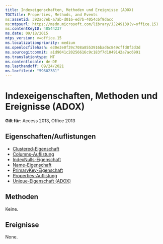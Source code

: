 ```yaml
---
title: Indexeigenschaften, Methoden und Ereignisse (ADOX)
TOCTitle: Properties, Methods, and Events
ms:assetid: 392ac7eb-a7ab-d016-ed7b-4054c6f9dacc
ms:mtpsurl: https://msdn.microsoft.com/library/JJ249139(v=office.15)
ms:contentKeyID: 48544237
ms.date: 09/18/2015
mtps_version: v=office.15
ms.localizationpriority: medium
ms.openlocfilehash: e30e3e0f39c708a8553916bad6c849cffd8f3d3d
ms.sourcegitcommit: a1d9041c20256616c9c183f7d1049142a7ac6991
ms.translationtype: MT
ms.contentlocale: de-DE
ms.lasthandoff: 09/24/2021
ms.locfileid: "59602381"
---
```

# <a name="index-properties-methods-and-events-adox"></a>Indexeigenschaften, Methoden und Ereignisse (ADOX)


**Gilt für**: Access 2013, Office 2013

## <a name="propertiescollections"></a>Eigenschaften/Auflistungen

- [Clustered-Eigenschaft](clustered-property-adox.md)
- [Columns-Auflistung ](columns-collection-adox.md)
- [IndexNulls-Eigenschaft](indexnulls-property-adox.md)
- [Name-Eigenschaft](name-property-adox.md)
- [PrimaryKey-Eigenschaft](primarykey-property-adox.md)
- [Properties-Auflistung](properties-collection-ado.md)
- [Unique-Eigenschaft (ADOX)](unique-property-adox.md)


## <a name="methods"></a>Methoden

Keine.

## <a name="events"></a>Ereignisse

None.

